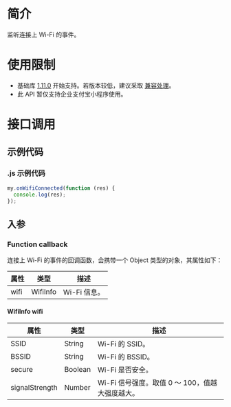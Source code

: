 # 简介

监听连接上 Wi-Fi 的事件。

# 使用限制

- 基础库 [1.11.0](https://opendocs.alipay.com/mini/framework/compatibility) 开始支持。若版本较低，建议采取 [兼容处理](https://opendocs.alipay.com/mini/framework/compatibility)。
- 此 API 暂仅支持企业支付宝小程序使用。

# 接口调用

## 示例代码

### .js 示例代码

```javascript
my.onWifiConnected(function (res) {
  console.log(res);
});
```

## 入参

### Function callback

连接上 Wi-Fi 的事件的回调函数，会携带一个 Object 类型的对象，其属性如下：

| **属性** | **类型** | **描述**     |
| -------- | -------- | ------------ |
| wifi     | WifiInfo | Wi-Fi 信息。 |

#### WifiInfo wifi

| **属性**       | **类型** | **描述**                                        |
| -------------- | -------- | ----------------------------------------------- |
| SSID           | String   | Wi-Fi 的 SSID。                                 |
| BSSID          | String   | Wi-Fi 的 BSSID。                                |
| secure         | Boolean  | Wi-Fi 是否安全。                                |
| signalStrength | Number   | Wi-Fi 信号强度。取值 0 ～ 100，值越大强度越大。 |
